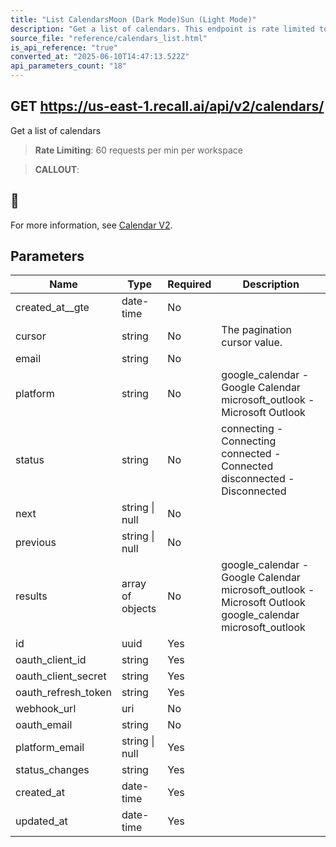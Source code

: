 ```yaml
---
title: "List CalendarsMoon (Dark Mode)Sun (Light Mode)"
description: "Get a list of calendars. This endpoint is rate limited to: 60 requests per min per workspace"
source_file: "reference/calendars_list.html"
is_api_reference: "true"
converted_at: "2025-06-10T14:47:13.522Z"
api_parameters_count: "18"
---
```

## GET https://us-east-1.recall.ai/api/v2/calendars/

Get a list of calendars

> **Rate Limiting**: 60 requests per min per workspace

> **CALLOUT**:

## 📘

For more information, see [Calendar V2](/docs/v2.md).
## Parameters

| Name | Type | Required | Description |
| --- | --- | --- | --- |
| created_at__gte | date-time | No |  |
| cursor | string | No | The pagination cursor value. |
| email | string | No |  |
| platform | string | No | google_calendar - Google Calendar microsoft_outlook - Microsoft Outlook |
| status | string | No | connecting - Connecting connected - Connected disconnected - Disconnected |
| next | string \| null | No |  |
| previous | string \| null | No |  |
| results | array of objects | No | google_calendar - Google Calendar microsoft_outlook - Microsoft Outlook  google_calendar microsoft_outlook |
| id | uuid | Yes |  |
| oauth_client_id | string | Yes |  |
| oauth_client_secret | string | Yes |  |
| oauth_refresh_token | string | Yes |  |
| webhook_url | uri | No |  |
| oauth_email | string | No |  |
| platform_email | string \| null | Yes |  |
| status_changes | string | Yes |  |
| created_at | date-time | Yes |  |
| updated_at | date-time | Yes |  |
